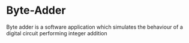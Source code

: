 # Byte-Adder
Byte adder is a software application which simulates the behaviour of a digital circuit performing integer addition 
